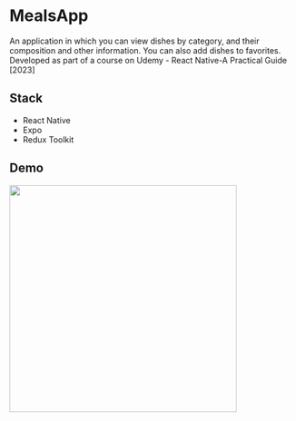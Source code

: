 # MealsApp
An application in which you can view dishes by category, and their composition and other information. You can also add dishes to favorites.
<br/>
Developed as part of a course on Udemy - React Native-A Practical Guide [2023]

## Stack
- React Native
- Expo
- Redux Toolkit

## Demo
<img src="https://github.com/andrii-tantsiura/MealsApp/assets/67781750/117329e6-46f0-4202-85fe-f315c14bc002" width="400" />
